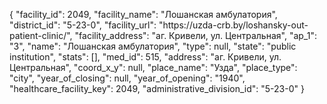 {
    "facility_id": 2049,
    "facility_name": "Лошанская амбулатория",
    "district_id": "5-23-0",
    "facility_url": "https:\/\/uzda-crb.by\/loshansky-out-patient-clinic\/",
    "facility_address": "аг. Кривели, ул. Центральная",
    "ap_1": "3",
    "name": "Лошанская амбулатория",
    "type": null,
    "state": "public institution",
    "stats": [],
    "med_id": 515,
    "address": "аг. Кривели, ул. Центральная",
    "coord_x_y": null,
    "place_name": "Узда",
    "place_type": "city",
    "year_of_closing": null,
    "year_of_opening": "1940",
    "healthcare_facility_key": 2049,
    "administrative_division_id": "5-23-0"
}